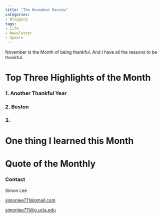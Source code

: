 ```yaml
---
title: "The November Review"
categories:
- Blogging
tags:
- Life
- Newsletter
- Update
---
```


November is the Month of being thankful. And I have all the reasons to be thankful.

# Top Three Highlights of the Month

### 1. Another Thankful Year

### 2. Boston

### 3. 

# One thing I learned this Month

### 

# Quote of the Monthly 

### Contact

Simon Lee

simonlee711@gmail.com

simonlee711@g.ucla.edu